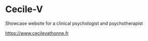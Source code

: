 # Cecile-V
Showcase website for a clinical psychologist and psychotherapist 

https://www.cecilevathonne.fr
